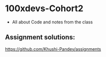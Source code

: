 # 100xdevs-Cohort2

- All about Code and notes from the class

## Assignment solutions:
https://github.com/Khushi-Pandey/assignments
